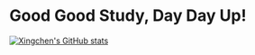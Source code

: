 # Good Good Study, Day Day Up!

[![Xingchen's GitHub stats](https://github-readme-stats.vercel.app/api?username=Xingchen1224&show_icons=true&theme=algolia)](https://github.com/Xingchen1224/Xingchen1224)

<!-- [![Top Langs](https://github-readme-stats.vercel.app/api/top-langs/?username=Xingchen1224&layout=compact)](https://github.com/Xingchen1224/Xingchen1224) -->

